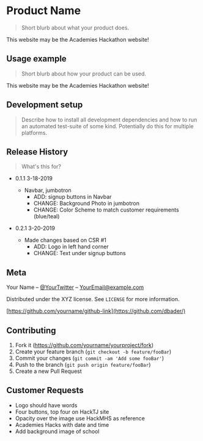 # Product Name
> Short blurb about what your product does.

This website may be the Academies Hackathon website!

## Usage example
> Short blurb about how your product can be used.

This website may be the Academies Hackathon website!

## Development setup
> Describe how to install all development dependencies and how to run an automated test-suite of some kind. Potentially do this for multiple platforms.

## Release History
> What's this for?

* 0.1.1 3-18-2019
    * Navbar, jumbotron
      * ADD: signup buttons in Navbar
      * CHANGE:  Background Photo in jumbotron
      * CHANGE: Color Scheme to match customer requirements (blue/teal)


* 0.2.1 3-20-2019
    * Made changes based on CSR #1
      *  ADD: Logo in left hand corner
      *  CHANGE: Text under signup buttons


## Meta

Your Name – [@YourTwitter](https://twitter.com/dbader_org) – YourEmail@example.com

Distributed under the XYZ license. See ``LICENSE`` for more information.

[https://github.com/yourname/github-link](https://github.com/dbader/)

## Contributing

1. Fork it (<https://github.com/yourname/yourproject/fork>)
2. Create your feature branch (`git checkout -b feature/fooBar`)
3. Commit your changes (`git commit -am 'Add some fooBar'`)
4. Push to the branch (`git push origin feature/fooBar`)
5. Create a new Pull Request

<!-- Markdown link & img dfn's -->
[npm-image]: https://img.shields.io/npm/v/datadog-metrics.svg?style=flat-square
[npm-url]: https://npmjs.org/package/datadog-metrics
[npm-downloads]: https://img.shields.io/npm/dm/datadog-metrics.svg?style=flat-square
[travis-image]: https://img.shields.io/travis/dbader/node-datadog-metrics/master.svg?style=flat-square
[travis-url]: https://travis-ci.org/dbader/node-datadog-metrics
[wiki]: https://github.com/yourname/yourproject/wiki

## Customer Requests
  * Logo should have words
  * Four buttons, top four on HackTJ site
  * Opacity over the image use HackMHS as reference
  * Academies Hacks with date and time
  * Add background image of school
